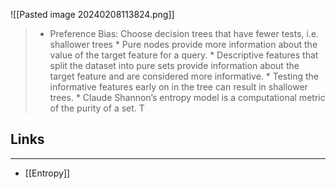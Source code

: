 ![[Pasted image 20240208113824.png]]
> * Preference Bias: Choose decision trees that have fewer tests, i.e. shallower trees * Pure nodes provide more information about the value of the target feature for a query. * Descriptive features that split the dataset into pure sets provide information about the target feature and are considered more informative. * Testing the informative features early on in the tree can result in shallower trees. * Claude Shannon’s entropy model is a computational metric of the purity of a set. T

## Links
---
* [[Entropy]]